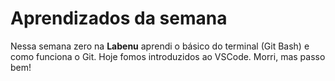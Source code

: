 # Aprendizados da semana

Nessa semana zero na **Labenu** aprendi o básico do terminal (Git Bash) e como funciona o Git. Hoje fomos introduzidos ao VSCode. Morri, mas passo bem!